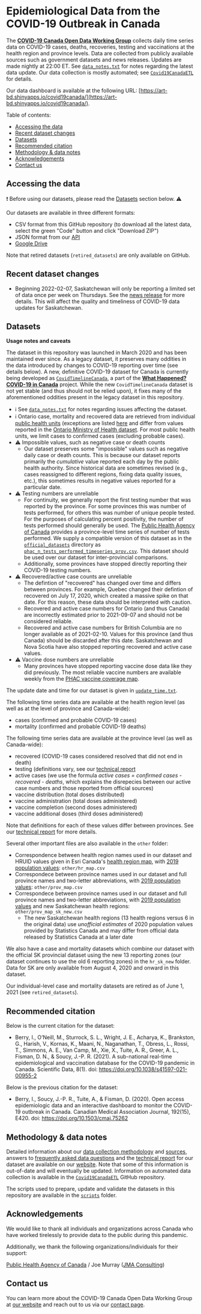 # Epidemiological Data from the COVID-19 Outbreak in Canada

The [**COVID-19 Canada Open Data Working Group**](https://opencovid.ca/) collects daily time series data on COVID-19 cases, deaths, recoveries, testing and vaccinations at the health region and province levels. Data are collected from publicly available sources such as government datasets and news releases. Updates are made nightly at 22:00 ET. See [`data_notes.txt`](https://github.com/ccodwg/Covid19Canada/blob/master/data_notes.txt) for notes regarding the latest data update. Our data collection is mostly automated; see [`Covid19CanadaETL`](https://github.com/ccodwg/Covid19CanadaETL) for details.

Our data dashboard is available at the following URL: [https://art-bd.shinyapps.io/covid19canada/](https://art-bd.shinyapps.io/covid19canada/).

Table of contents:

* [Accessing the data](#accessing-the-data)
* [Recent dataset changes](#recent-dataset-changes)
* [Datasets](#datasets)
* [Recommended citation](#recommended-citation)
* [Methodology & data notes](#methodology--data-notes)
* [Acknowledgements](#acknowledgements)
* [Contact us](#contact-us)

## Accessing the data

❗ Before using our datasets, please read the [Datasets](#datasets) section below. ⚠️

Our datasets are available in three different formats:

* CSV format from this GitHub repository (to download all the latest data, select the green "Code" button and click "Download ZIP")
* JSON format from our [API](https://opencovid.ca/api/)
* [Google Drive](https://drive.google.com/drive/folders/1He6mPAbolgh7jtsq1zu6LpLQKz34n_nP)

Note that retired datasets (`retired_datasets`) are only available on GitHub.

## Recent dataset changes

* Beginning 2022-02-07, Saskatchewan will only be reporting a limited set of data once per week on Thursdays. See the [news release](https://www.saskatchewan.ca/government/news-and-media/2022/february/03/living-with-covid-transition-of-public-health-management) for more details. This will affect the quality and timeliness of COVID-19 data updates for Saskatchewan.

## Datasets

**Usage notes and caveats**

The dataset in this repository was launched in March 2020 and has been maintained ever since. As a legacy dataset, it preserves many oddities in the data introduced by changes to COVID-19 reporting over time (see details below). A new, definitive COVID-19 dataset for Canada is currently being developed as [`CovidTimelineCanada`](https://github.com/ccodwg/CovidTimelineCanada), a part of the **[What Happened? COVID-19 in Canada](https://whathappened.coronavirus.icu/)** project. While the new `CovidTimelineCanada` dataset is not yet stable (and thus should not be relied upon), it fixes many of the aforementioned oddities present in the legacy dataset in this repository.

- ℹ️ See [`data_notes.txt`](https://github.com/ccodwg/Covid19Canada/blob/master/data_notes.txt) for notes regarding issues affecting the dataset.
- ℹ️ Ontario case, mortality and recovered data are retrieved from individual [public health units](https://www.health.gov.on.ca/en/common/system/services/phu/locations.aspx) (exceptions are listed [here](https://github.com/ccodwg/Covid19Canada/issues/97) and differ from values reported in the [Ontario Ministry of Health dataset](https://data.ontario.ca/dataset/confirmed-positive-cases-of-covid-19-in-ontario/resource/455fd63b-603d-4608-8216-7d8647f43350). For most public health units, we limit cases to confirmed cases (excluding probable cases).
- ⚠️ Impossible values, such as negative case or death counts
  - Our dataset preserves some "impossible" values such as negative daily case or death counts. This is because our dataset reports primarily the *cumulative* value reported each day by the public health authority. Since historical data are sometimes revised (e.g., cases reassigned to different regions, fixing data quality issues, etc.), this sometimes results in negative values reported for a particular date.
- ⚠️ Testing numbers are unreliable
  - For continuity, we generally report the first testing number that was reported by the province. For some provinces this was number of tests performed, for others this was number of unique people tested. For the purposes of calculating percent positivity, the number of tests performed should generally be used. The [Public Health Agency of Canada](https://health-infobase.canada.ca/covid-19/epidemiological-summary-covid-19-cases.html) provides a province-level time series of number of tests performed. We supply a compatible version of this dataset as in the [`official_datasets`](https://github.com/ccodwg/Covid19Canada/tree/master/official_datasets) directory as [`phac_n_tests_performed_timeseries_prov.csv`](https://github.com/ccodwg/Covid19Canada/blob/master/official_datasets/can/phac_n_tests_performed_timeseries_prov.csv). This dataset should be used over our dataset for inter-provincial comparisons.
  - Additionally, some provinces have stopped directly reporting their COVID-19 testing numbers.
- ⚠️ Recovered/active case counts are unreliable
  - The defintion of "recovered" has changed over time and differs between provinces. For example, Quebec changed their defintion of recovered on July 17, 2020, which created a massive spike on that date. For this reason, these data should be interpreted with caution.
  - Recovered and active case numbers for Ontario (and thus Canada) are incorrectly estimated prior to 2021-09-07 and should not be considered reliable.
  - Recovered and active case numbers for British Columbia are no longer available as of 2021-02-10. Values for this province (and thus Canada) should be discarded after this date. Saskatchewan and Nova Scotia have also stopped reporting recovered and active case values.
- ⚠ Vaccine dose numbers are unreliable
  - Many provinces have stopped reporting vaccine dose data like they did previously. The most reliable vaccine numbers are available weekly from the [PHAC vaccine coverage map](https://health-infobase.canada.ca/covid-19/vaccination-coverage/).

The update date and time for our dataset is given in [`update_time.txt`](https://github.com/ccodwg/Covid19Canada/blob/master/update_time.txt).

The following time series data are available at the health region level (as well as at the level of province and Canada-wide):

* cases (confirmed and probable COVID-19 cases)
* mortality (confirmed and probable COVID-19 deaths)

The following time series data are available at the province level (as well as Canada-wide):

* recovered (COVID-19 cases considered resolved that did not end in death)
* testing (definitions vary, see our [technical report](https://opencovid.ca/work/technical-report/)
* active cases (we use the formula *active cases = confirmed cases - recovered - deaths*, which explains the disrepecies between our active case numbers and those reported from official sources)
* vaccine distribution (total doses distributed)
* vaccine administration (total doses administered)
* vaccine completion (second doses administered)
* vaccine additional doses (third doses administered)

Note that definitions for each of these values differ between provinces. See our [technical report](https://opencovid.ca/work/technical-report/) for more details.

Several other important files are also available in the `other` folder:

* Correspondence between health region names used in our dataset and HRUID values given in Esri Canada's [health region map](https://resources-covid19canada.hub.arcgis.com/datasets/regionalhealthboundaries-1), with [2019 population values](https://www150.statcan.gc.ca/t1/tbl1/en/cv.action?pid=1710013401): `other/hr_map.csv`
* Correspondece between province names used in our dataset and full province names and two-letter abbreviations, with [2019 population values](https://www150.statcan.gc.ca/t1/tbl1/en/cv.action?pid=1710013401): `other/prov_map.csv`
* Correspondece between province names used in our dataset and full province names and two-letter abbreviations, with [2019 population values](https://www150.statcan.gc.ca/t1/tbl1/en/cv.action?pid=1710013401) and new Saskatchewan health regions: `other/prov_map_sk_new.csv`
    * The new Saskatchewan health regions (13 health regions versus 6 in the original data) use *unofficial estimates* of 2020 population values provided by Statistics Canada and may differ from official data released by Statistics Canada at a later date

We also have a case and mortality datasets which combine our dataset with the official SK provincial dataset using the new 13 reporting zones (our dataset continues to use the old 6 reporting zones) in the `hr_sk_new` folder. Data for SK are only available from August 4, 2020 and onward in this dataset.

Our individual-level case and mortality datasets are retired as of June 1, 2021 (see `retired_datasets`).

## Recommended citation

Below is the current citation for the dataset:

* Berry, I., O’Neill, M., Sturrock, S. L., Wright, J. E., Acharya, K., Brankston, G., Harish, V., Kornas, K., Maani, N., Naganathan, T., Obress, L., Rossi, T., Simmons, A. E., Van Camp, M., Xie, X., Tuite, A. R., Greer, A. L., Fisman, D. N., & Soucy, J.-P. R. (2021). A sub-national real-time epidemiological and vaccination database for the COVID-19 pandemic in Canada. Scientific Data, 8(1). doi: https://doi.org/10.1038/s41597-021-00955-2

Below is the previous citation for the dataset:

* Berry, I., Soucy, J.-P. R., Tuite, A., & Fisman, D. (2020). Open access epidemiologic data and an interactive dashboard to monitor the COVID-19 outbreak in Canada. Canadian Medical Association Journal, 192(15), E420. doi: https://doi.org/10.1503/cmaj.75262

## Methodology & data notes

Detailed information about our [data collection methodology](https://opencovid.ca/work/dataset/) and [sources](https://opencovid.ca/work/data-sources/), answers to [frequently asked data questions](https://opencovid.ca/work/data-faq/) and the [technical report](https://opencovid.ca/work/technical-report/) for our dataset are available on our [website](https://opencovid.ca/). Note that some of this information is out-of-date and will eventually be updated. Information on automated data collection is available in the [`Covid19CanadaETL`](https://github.com/ccodwg/Covid19CanadaETL) GitHub repository.

The scripts used to prepare, update and validate the datasets in this repository are available in the [`scripts`](https://github.com/ccodwg/Covid19Canada/tree/master/scripts) folder.

## Acknowledgements

We would like to thank all individuals and organizations across Canada who have worked tirelessly to provide data to the public during this pandemic.

Additionally, we thank the following organizations/individuals for their support:

[Public Health Agency of Canada](https://www.canada.ca/en/public-health.html) / Joe Murray ([JMA Consulting](https://jmaconsulting.biz/home))

## Contact us

You can learn more about the COVID-19 Canada Open Data Working Group at [our website](https://opencovid.ca/) and reach out to us via our [contact page](https://opencovid.ca/contact-us/).
